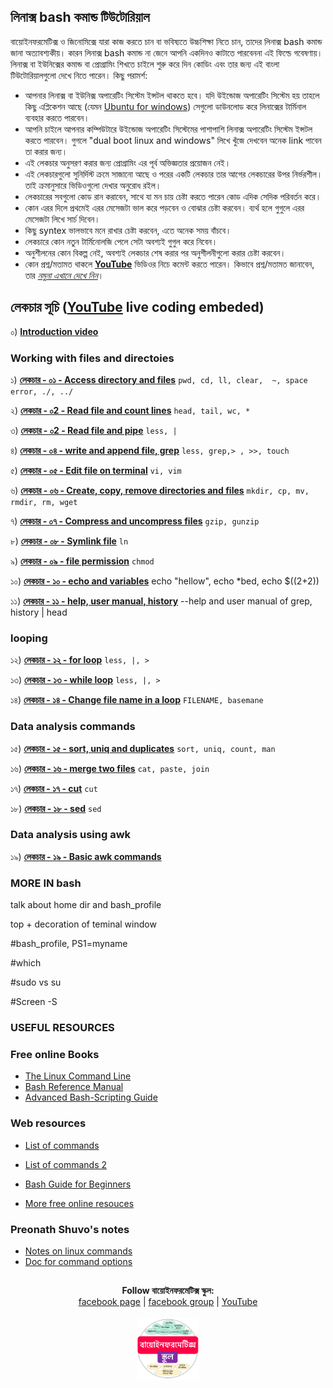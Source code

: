 ## লিনাক্স bash কমান্ড টিউটোরিয়াল

বায়োইনফরমেটিক্স ও জিনোমিক্সে যারা কাজ করতে চান বা ভবিষ্যতে উচ্চশিক্ষা নিতে চান, তাদের লিনাক্স bash কমান্ড জানা অত্যাবশ্যকীয়। কারন লিনাক্স bash কমান্ড না জেনে আপনি একদিনও কাটাতে পারবেননা এই ফিল্ডে গবেষণায়। লিনাক্স বা ইউনিক্সের কমান্ড বা প্রোগ্রামিং শিখতে চাইলে শুরু করে দিন কোডিং এবং তার জন্য এই বাংলা টিউটোরিয়ালগুলো দেখে নিতে পারেন। কিছু পরামর্শ: 

- আপনার লিনাক্স বা ইউনিক্স অপারেটিং সিস্টেম ইন্সটল থাকতে হবে। যদি উইন্ডোজ অপারেটিং সিস্টেম হয় তাহলে কিছু এপ্লিকেশন আছে (যেমন [Ubuntu for windows](https://www.microsoft.com/en-us/p/ubuntu/9nblggh4msv6?activetab=pivot:overviewtab)) সেগুলো ডাউনলোড করে লিনাক্সের টার্মিনাল ব্যবহার করতে পারবেন।
- আপনি চাইলে আপনার কম্পিউটারে উইন্ডোজ অপারেটিং সিস্টেমের পাশাপাশি লিনাক্স অপারেটিং সিস্টেম ইন্সটল করতে পারবেন। গুগলে "dual boot linux and windows" লিখে খুঁজে দেখবেন অনেক link পাবেন তা করার জন্য।  
- এই লেকচার অনুসরণ করার জন্য প্রোগ্রামিং এর পূর্ব অভিজ্ঞতার প্রয়োজন নেই। 
- এই লেকচারগুলো সুনির্দিস্ট ক্রমে সাজানো আছে ও পরের একটি লেকচার তার আগের লেকচারের উপর নির্ভরশীল। তাই ক্রমানুসারে ভিডিওগুলো দেখার অনুরোধ রইল। 
- লেকচারের সবগুলো কোড রান করাবেন, সাথে যা মন চায় চেষ্টা করতে পারেন কোড এদিক সেদিক পরিবর্তন করে। 
- কোন এরর দিলে প্রথমেই এরর মেসেজটা ভাল করে পড়বেন ও বোঝার চেষ্টা করবেন। ব্যর্থ হলে গুগুলে এরর মেসেজটা লিখে সার্চ দিবেন। 
- কিছু syntex ভালভাবে মনে রাখার চেষ্টা করবেন, এতে অনেক সময় বাঁচবে। 
- লেকচারে কোন নতুন টার্মিনোলজি পেলে সেটা অবশ্যই গুগুল করে নিবেন। 
- অনুশীলনের কোন বিকল্প নেই, অবশ্যই লেকচার শেষ করার পর অনুশীলনীগুলো করার চেষ্টা করবেন। 
- কোন প্রশ্ন/মতামত থাকলে [__YouTube__](https://www.youtube.com/channel/UCm-8CdrvGi2SjLEOUSCztIg?view_as=subscriber) ভিডিওর নিচে কমেন্ট করতে পারেন। কিভাবে প্রশ্ন/মতামত জানাবেন, তার [_নমুনা এখানে দেখে নিন_](https://github.com/Rashedul/R-Tutorials/blob/master/files/AskQuestion.md)। 


## লেকচার  সূচি ([__YouTube__](https://www.youtube.com/watch?v=nueX5Q3vqUE&list=PLwFiXZvdEO5L_e9SxzDdKJSUCEc7HjCeZ) live coding embeded)
 

০)  [__Introduction video__](https://youtu.be/nueX5Q3vqUE)

### Working with files and directoies

১)  [__লেকচার - ০১ - Access directory and files__](https://github.com/Rashedul/Linux-for-Genomics-Bangla-Tutorial/blob/master/scripts/Lec-01.sh) `pwd, cd, ll, clear,  ~, space error, ./, ../`

২)  [__লেকচার - ০2 - Read file and count lines__](https://github.com/Rashedul/Linux-for-Genomics-Bangla-Tutorial/blob/master/scripts/Lec-01.sh) `head, tail, wc, *`

৩)  [__লেকচার - ০2 - Read file and pipe__](https://github.com/Rashedul/Linux-for-Genomics-Bangla-Tutorial/blob/master/scripts/Lec-01.sh) `less, |`

৪)  [__লেকচার - ০৪ - write and append file, grep__](https://github.com/Rashedul/Linux-for-Genomics-Bangla-Tutorial/blob/master/scripts/Lec-01.sh) `less, grep,> , >>, touch`

৫)  [__লেকচার - ০৫ - Edit file on terminal__](https://github.com/Rashedul/Linux-for-Genomics-Bangla-Tutorial/blob/master/scripts/Lec-01.sh) `vi, vim`

৬)  [__লেকচার - ০৬ - Create, copy, remove directories and files__](https://github.com/Rashedul/Linux-for-Genomics-Bangla-Tutorial/blob/master/scripts/Lec-01.sh) `mkdir, cp, mv, rmdir, rm, wget`

৭)  [__লেকচার - ০৭ - Compress and uncompress files__](https://github.com/Rashedul/Linux-for-Genomics-Bangla-Tutorial/blob/master/scripts/Lec-01.sh) `gzip, gunzip`

৮)  [__লেকচার - ০৮ - Symlink file__](https://github.com/Rashedul/Linux-for-Genomics-Bangla-Tutorial/blob/master/scripts/Lec-01.sh) `ln`

৯)  [__লেকচার - ০৯ - file permission__](https://github.com/Rashedul/Linux-for-Genomics-Bangla-Tutorial/blob/master/scripts/Lec-01.sh) `chmod`

১০)  [__লেকচার - ১০ - echo and variables__](https://github.com/Rashedul/Linux-for-Genomics-Bangla-Tutorial/blob/master/scripts/Lec-01.sh) echo "hellow", echo *bed, echo $((2+2))

১১)  [__লেকচার - ১১ - help, user manual, history__](https://github.com/Rashedul/Linux-for-Genomics-Bangla-Tutorial/blob/master/scripts/Lec-01.sh) --help and user manual of grep, history | head


### looping

১২)  [__লেকচার - ১২ - for loop__](https://github.com/Rashedul/Linux-for-Genomics-Bangla-Tutorial/blob/master/scripts/Lec-01.sh) `less, |, >`

১৩)  [__লেকচার - ১৩ - while loop__](https://github.com/Rashedul/Linux-for-Genomics-Bangla-Tutorial/blob/master/scripts/Lec-01.sh) `less, |, >`

১৪)  [__লেকচার - ১৪ - Change file name in a loop__](https://github.com/Rashedul/Linux-for-Genomics-Bangla-Tutorial/blob/master/scripts/Lec-01.sh) `FILENAME, basemane`


### Data analysis commands

১৫)  [__লেকচার - ১৫ - sort, uniq and duplicates__](https://github.com/Rashedul/Linux-for-Genomics-Bangla-Tutorial/blob/master/scripts/Lec-01.sh) `sort, uniq, count, man`

১৬)  [__লেকচার - ১৬ - merge two files__](https://github.com/Rashedul/Linux-for-Genomics-Bangla-Tutorial/blob/master/scripts/Lec-01.sh) `cat, paste, join`

১৭)  [__লেকচার - ১৭ - cut__](https://github.com/Rashedul/Linux-for-Genomics-Bangla-Tutorial/blob/master/scripts/Lec-01.sh) `cut`

১৮)  [__লেকচার - ১৮ - sed__](https://github.com/Rashedul/Linux-for-Genomics-Bangla-Tutorial/blob/master/scripts/Lec-01.sh) `sed`

 
### Data analysis using awk 

১৯)  [__লেকচার - ১৯ - Basic awk commands__](https://github.com/Rashedul/Linux-for-Genomics-Bangla-Tutorial/blob/master/scripts/Lec-01.sh)


### MORE IN bash

talk about home dir and bash_profile

top + decoration of teminal window

#bash_profile, PS1=myname

#which

#sudo vs su

#Screen -S



### USEFUL RESOURCES


### Free online Books

- [The Linux Command Line](http://linuxcommand.org/tlcl.php)
- [Bash Reference Manual](https://www.gnu.org/software/bash/manual/bash.html#What-is-Bash_003f)
- [Advanced Bash-Scripting Guide](http://tldp.org/LDP/abs/abs-guide.pdf)


### Web resources

- [List of commands](https://courses.cs.washington.edu/courses/cse390a/14au/bash.html)

- [List of commands 2](https://genome.sph.umich.edu/wiki/Basic_Linux_Intro)

- [Bash Guide for Beginners](https://www.tldp.org/LDP/Bash-Beginners-Guide/html/)

- [More free online resouces](https://www.linuxlinks.com/excellent-free-books-learn-bash/)


### Preonath Shuvo's notes

- [Notes on linux commands](https://drive.google.com/file/d/1LcI8w1GZYAaZ3LmiW-v8CxoGV6_1zO3D/view?usp=sharing)
- [Doc for command options](https://docs.google.com/document/d/1EULE-NKdmfc4IldIShfKYWtZWFB6LAAi5Zm0PoKdoDE/edit?ts=5ebeff15)

## 

##




<p align="center">
  <b>Follow বায়োইনফরমেটিক্স স্কুল:</b><br>
  <a href="https://www.facebook.com/%E0%A6%AC%E0%A6%BE%E0%A6%AF%E0%A6%BC%E0%A7%8B%E0%A6%87%E0%A6%A8%E0%A6%AB%E0%A6%B0%E0%A6%AE%E0%A7%87%E0%A6%9F%E0%A6%BF%E0%A6%95%E0%A7%8D%E0%A6%B8-%E0%A6%B8%E0%A7%8D%E0%A6%95%E0%A7%81%E0%A6%B2-575599666193690/">facebook page</a> |
  <a href="https://www.facebook.com/groups/390262838074549/">facebook group</a> |
  <a href="https://www.youtube.com/channel/UCm-8CdrvGi2SjLEOUSCztIg?view_as=subscriber">YouTube</a>
  <br><br>
  <img src="./files/logo.png" height="100" width="100">
</p>


